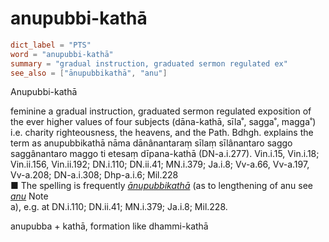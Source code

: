 # anupubbi-kathā

``` toml
dict_label = "PTS"
word = "anupubbi-kathā"
summary = "gradual instruction, graduated sermon regulated ex"
see_also = ["ānupubbikathā", "anu"]
```

Anupubbi\-kathā

feminine a gradual instruction, graduated sermon regulated exposition of the ever higher values of four subjects (dāna\-kathā, sīla˚, sagga˚, magga˚) i.e. charity righteousness, the heavens, and the Path. Bdhgh. explains the term as anupubbikathā nāma dānânantaraṃ sīlaṃ sīlânantaro saggo saggânantaro maggo ti etesaṃ dīpana\-kathā (DN\-a.i.277). Vin.i.15, Vin.i.18; Vin.ii.156, Vin.ii.192; DN.i.110; DN.ii.41; MN.i.379; Ja.i.8; Vv\-a.66, Vv\-a.197, Vv\-a.208; DN\-a.i.308; Dhp\-a.i.6; Mil.228  
■ The spelling is frequently *[ānupubbikathā](ānupubbikathā.md)* (as to lengthening of anu see *[anu](anu.md)* Note  
a), e.g. at DN.i.110; DN.ii.41; MN.i.379; Ja.i.8; Mil.228.

anupubba \+ kathā, formation like dhammi\-kathā

